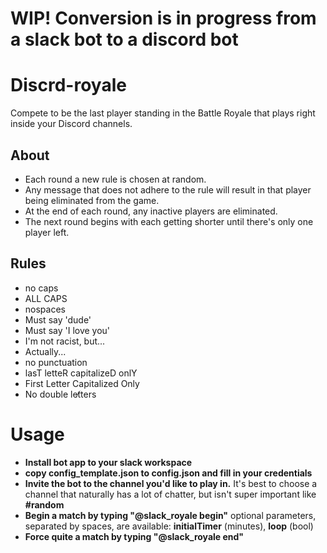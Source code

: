 # WIP! Conversion is in progress from a slack bot to a discord bot

# Discrd-royale
Compete to be the last player standing in the Battle Royale that plays right inside your Discord channels.

## About
+ Each round a new rule is chosen at random.
+ Any message that does not adhere to the rule will result in that player being eliminated from the game.
+ At the end of each round, any inactive players are eliminated.
+ The next round begins with each getting shorter until there's only one player left.

## Rules
+ no caps
+ ALL CAPS
+ nospaces
+ Must say 'dude'
+ Must say 'I love you'
+ I'm not racist, but...
+ Actually...
+ no punctuation
+ lasT letteR capitalizeD onlY
+ First Letter Capitalized Only
+ No double let̸ters

# Usage
+ **Install bot app to your slack workspace**
+ **copy config_template.json to config.json and fill in your credentials**
+ **Invite the bot to the channel you'd like to play in.**
It's best to choose a channel that naturally has a lot of chatter, but isn't super important like **#random**
+ **Begin a match by typing "@slack_royale begin"**
optional parameters, separated by spaces, are available: **initialTimer** (minutes), **loop** (bool)
+ **Force quite a match by typing "@slack_royale end"**
